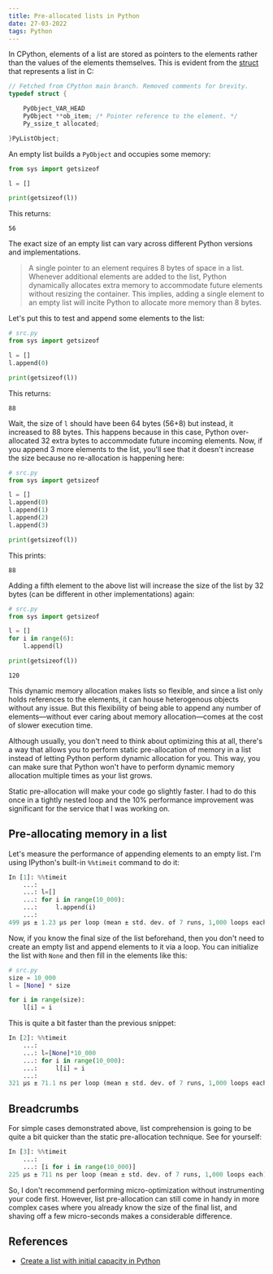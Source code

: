 ```yaml
---
title: Pre-allocated lists in Python
date: 27-03-2022
tags: Python
---
```


In CPython, elements of a list are stored as pointers to the elements rather than the
values of the elements themselves. This is evident from the [struct](https://github.com/python/cpython/blob/c19c3a09618ac400538ee412f84be4c1196c7bab/Include/cpython/listobject.h#L5) that represents a list in C:

```c
// Fetched from CPython main branch. Removed comments for brevity.
typedef struct {

    PyObject_VAR_HEAD
    PyObject **ob_item; /* Pointer reference to the element. */
    Py_ssize_t allocated;

}PyListObject;
```

An empty list builds a `PyObject` and occupies some memory:

```python
from sys import getsizeof

l = []

print(getsizeof(l))
```

This returns:

```
56
```

The exact size of an empty list can vary across different Python versions and
implementations.

> A single pointer to an element requires 8 bytes of space in a list. Whenever
> additional elements are added to the list, Python dynamically allocates extra memory
> to accommodate future elements without resizing the container. This implies, adding a
> single element to an empty list will incite Python to allocate more memory than 8
> bytes.

Let's put this to test and append some elements to the list:

```python
# src.py
from sys import getsizeof

l = []
l.append(0)

print(getsizeof(l))
```
This returns:

```
88
```

Wait, the size of `l` should have been 64 bytes (56+8) but instead, it increased to 88
bytes. This happens because in this case, Python over-allocated 32 extra bytes to
accommodate future incoming elements. Now, if you append 3 more elements to the list,
you'll see that it doesn't increase the size because no re-allocation is happening here:

```python
# src.py
from sys import getsizeof

l = []
l.append(0)
l.append(1)
l.append(2)
l.append(3)

print(getsizeof(l))
```

This prints:

```
88
```
Adding a fifth element to the above list will increase the size of the list by 32 bytes
(can be different in other implementations) again:

```python
# src.py
from sys import getsizeof

l = []
for i in range(6):
    l.append(l)

print(getsizeof(l))
```

```
120
```

This dynamic memory allocation makes lists so flexible, and since a list only holds
references to the elements, it can house heterogenous objects without any issue. But
this flexibility of being able to append any number of elements—without ever caring
about memory allocation—comes at the cost of slower execution time.

Although usually, you don't need to think about optimizing this at all, there's a way
that allows you to perform static pre-allocation of memory in a list instead of letting
Python perform dynamic allocation for you. This way, you can make sure that Python won't
have to perform dynamic memory allocation multiple times as your list grows.

Static pre-allocation will make your code go slightly faster. I had to do this once in a
tightly nested loop and the 10% performance improvement was significant for the service
that I was working on.

## Pre-allocating memory in a list

Let's measure the performance of appending elements to an empty list. I'm using
IPython's built-in `%%timeit` command to do it:

```python
In [1]: %%timeit
    ...:
    ...: l=[]
    ...: for i in range(10_000):
    ...:     l.append(i)
    ...:
499 µs ± 1.23 µs per loop (mean ± std. dev. of 7 runs, 1,000 loops each)
```

Now, if you know the final size of the list beforehand, then you don't need to create an
empty list and append elements to it via a loop. You can initialize the list with `None`
and then fill in the elements like this:

```python
# src.py
size = 10_000
l = [None] * size

for i in range(size):
    l[i] = i
```
This is quite a bit faster than the previous snippet:

```python
In [2]: %%timeit
    ...:
    ...: l=[None]*10_000
    ...: for i in range(10_000):
    ...:     l[i] = i
    ...:
321 µs ± 71.1 ns per loop (mean ± std. dev. of 7 runs, 1,000 loops each)
```

## Breadcrumbs

For simple cases demonstrated above, list comprehension is going to be quite a bit
quicker than the static pre-allocation technique. See for yourself:

```python
In [3]: %%timeit
    ...:
    ...: [i for i in range(10_000)]
225 µs ± 711 ns per loop (mean ± std. dev. of 7 runs, 1,000 loops each)
```

So, I don't recommend performing micro-optimization without instrumenting your code
first. However, list pre-allocation can still come in handy in more complex cases where
you already know the size of the final list, and shaving off a few micro-seconds makes a
considerable difference.


## References

* [Create a list with initial capacity in Python](https://stackoverflow.com/questions/311775/create-a-list-with-initial-capacity-in-python)
